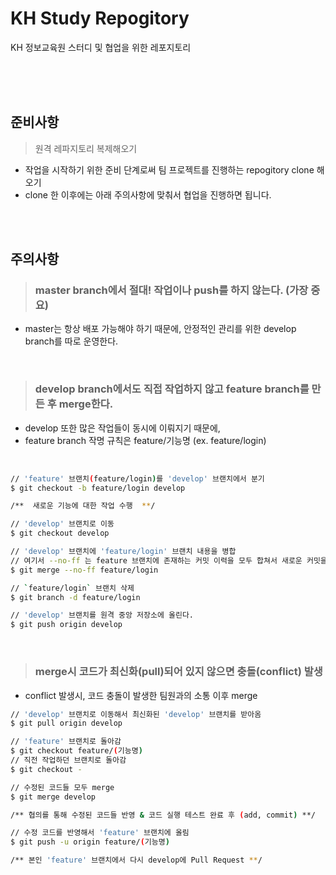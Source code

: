KH Study Repogitory
===================
KH 정보교육원 스터디 및 협업을 위한 레포지토리
   
<br>
<br>
<br>

준비사항
--------

> 원격 레파지토리 복제해오기
- 작업을 시작하기 위한 준비 단계로써 팀 프로젝트를 진행하는 repogitory clone 해오기
- clone 한 이후에는 아래 주의사항에 맞춰서 협업을 진행하면 됩니다.

<br>
<br>

주의사항
--------

> ### master branch에서 절대! 작업이나 push를 하지 않는다. (가장 중요)
- master는 항상 배포 가능해야 하기 때문에, 안정적인 관리를 위한 develop branch를 따로 운영한다.

<br>

> ### develop branch에서도 직접 작업하지 않고 feature branch를 만든 후 merge한다.
- develop 또한 많은 작업들이 동시에 이뤄지기 때문에, 
- feature branch 작명 규칙은 feature/기능명 (ex. feature/login)

<br>

```bash
// 'feature' 브랜치(feature/login)를 'develop' 브랜치에서 분기
$ git checkout -b feature/login develop

/**  새로운 기능에 대한 작업 수행  **/

// 'develop' 브랜치로 이동
$ git checkout develop

// 'develop' 브랜치에 'feature/login' 브랜치 내용을 병합
// 여기서 --no-ff 는 feature 브랜치에 존재하는 커밋 이력을 모두 합쳐서 새로운 커밋을 만드는 것.
$ git merge --no-ff feature/login

// `feature/login` 브랜치 삭제
$ git branch -d feature/login

// 'develop' 브랜치를 원격 중앙 저장소에 올린다.
$ git push origin develop
```

<br>

> ### merge시 코드가 최신화(pull)되어 있지 않으면 충돌(conflict) 발생
- conflict 발생시, 코드 충돌이 발생한 팀원과의 소통 이후 merge
```bash
// 'develop' 브랜치로 이동해서 최신화된 'develop' 브랜치를 받아옴
$ git pull origin develop

// 'feature' 브랜치로 돌아감
$ git checkout feature/(기능명)
// 직전 작업하던 브랜치로 돌아감
$ git checkout -

// 수정된 코드들 모두 merge
$ git merge develop

/** 협의를 통해 수정된 코드들 반영 & 코드 실행 테스트 완료 후 (add, commit) **/

// 수정 코드를 반영해서 'feature' 브랜치에 올림
$ git push -u origin feature/(기능명)

/** 본인 'feature' 브랜치에서 다시 develop에 Pull Request **/
```
